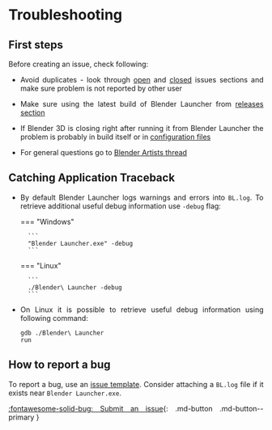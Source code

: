 <style>body {text-align: justify}</style>

# Troubleshooting

## First steps

Before creating an issue, check following:

* Avoid duplicates - look through [open](https://github.com/DotBow/Blender-Launcher/issues) and [closed](https://github.com/DotBow/Blender-Launcher/issues?q=is%3Aissue+is%3Aclosed) issues sections and make sure problem is not reported by other user

* Make sure using the latest build of Blender Launcher from [releases section](https://github.com/DotBow/Blender-Launcher/releases)

* If Blender 3D is closing right after running it from Blender Launcher the problem is probably in build itself or in [configuration files](https://docs.blender.org/manual/en/2.83/advanced/blender_directory_layout.html)

* For general questions go to [Blender Artists thread](https://blenderartists.org/t/blender-launcher-standalone-software-client)

## Catching Application Traceback

* By default Blender Launcher logs warnings and errors into `BL.log`. To retrieve additional useful debug information use `-debug` flag:

    === "Windows"

        ```
        "Blender Launcher.exe" -debug
        ```

    === "Linux"

        ```
        ./Blender\ Launcher -debug
        ```

* On Linux it is possible to retrieve useful debug information using following command:

    ```
    gdb ./Blender\ Launcher
    run
    ```

## How to report a bug

To report a bug, use an [issue template](https://github.com/DotBow/Blender-Launcher/issues/new?assignees=DotBow&labels=bug&template=bug_report.md&title=). Consider attaching a `BL.log` file if it exists near `Blender Launcher.exe`.

[:fontawesome-solid-bug: Submit an issue](https://github.com/DotBow/Blender-Launcher/issues/new?assignees=DotBow&labels=bug&template=bug_report.md&title=){: .md-button .md-button--primary }
